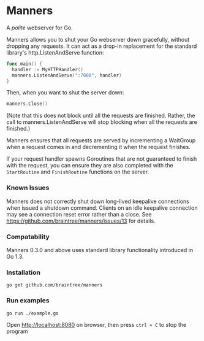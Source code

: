 # Manners

A *polite* webserver for Go.

Manners allows you to shut your Go webserver down gracefully, without dropping any requests. It can act as a drop-in replacement for the standard library's http.ListenAndServe function:

```go
func main() {
  handler := MyHTTPHandler()
  manners.ListenAndServe(":7000", handler)
}
```

Then, when you want to shut the server down:

```go
manners.Close()
```

(Note that this does not block until all the requests are finished. Rather, the call to manners.ListenAndServe will stop blocking when all the requests are finished.)

Manners ensures that all requests are served by incrementing a WaitGroup when a request comes in and decrementing it when the request finishes.

If your request handler spawns Goroutines that are not guaranteed to finish with the request, you can ensure they are also completed with the `StartRoutine` and `FinishRoutine` functions on the server.

### Known Issues

Manners does not correctly shut down long-lived keepalive connections when issued a shutdown command. Clients on an idle keepalive connection may see a connection reset error rather than a close. See https://github.com/braintree/manners/issues/13 for details.

### Compatability

Manners 0.3.0 and above uses standard library functionality introduced in Go 1.3.

### Installation

`go get github.com/braintree/manners`

### Run examples

`go run ./example.go`

Open [http://localhost:8080](http://localhost:8080) on browser, then press `ctrl + C` to stop the program

